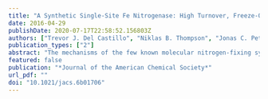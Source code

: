 ```yaml
---
title: "A Synthetic Single-Site Fe Nitrogenase: High Turnover, Freeze-Quench 57Fe Mössbauer Data, and a Hydride Resting State"
date: 2016-04-29
publishDate: 2020-07-17T22:58:52.156803Z
authors: ["Trevor J. Del Castillo", "Niklas B. Thompson", "Jonas C. Peters"]
publication_types: ["2"]
abstract: "The mechanisms of the few known molecular nitrogen-fixing systems, including nitrogenase enzymes, are of much interest but are not fully understood. We recently reported that Fe--N<sub>2</sub> complexes of tetradentate P<sub>3</sub><sup>E</sup> ligands (E = B, C) generate catalytic yields of NH<sub>3</sub> under an atmosphere of N<sub>2</sub> with acid and reductant at low temperatures. Here we show that these Fe catalysts are unexpectedly robust and retain activity after multiple reloadings. Nearly an order of magnitude improvement in yield of NH<sub>3</sub> for each Fe catalyst has been realized (up to 64 equiv of NH<sub>3</sub> produced per Fe for P<sub>3</sub><sup>B</sup> and up to 47 equiv for P<sub>3</sub><sup>C</sup>) by increasing acid/reductant loading with highly purified acid. Cyclic voltammetry shows the apparent onset of catalysis at the P<sub>3</sub><sup>B</sup>Fe–N<sub>2</sub>/P<sub>3</sub><sup>B</sup>Fe–N<sub>2</sub>Fe--N<sub>2</sub><sup>–</sup> couple and controlled-potential electrolysis of P<sub>3</sub><sup>B</sup>Fe–N<sub>2</sub>Fe<sup>+</sup> at −45 °C demonstrates that electrolytic N<sub>2</sub> reduction to NH<sub>3</sub> is feasible. Kinetic studies reveal first-order rate dependence on Fe catalyst concentration (P<sub>3</sub><sup>B</sup>), consistent with a single-site catalyst model. An isostructural system (P<sub>3</sub><sup>Si</sup>) is shown to be appreciably more selective for hydrogen evolution. In situ freeze-quench Mössbauer spectroscopy during turnover reveals an iron–borohydrido–hydride complex as a likely resting state of the P<sub>3</sub><sup>B</sup>Fe catalyst system. We postulate that hydrogen-evolving reaction activity may prevent iron hydride formation from poisoning the P<sub>3</sub><sup>B</sup>Fe system. This idea may be important to consider in the design of synthetic nitrogenases and may also have broader significance given that intermediate metal hydrides and hydrogen evolution may play a key role in biological nitrogen fixation."
featured: false
publication: "*Journal of the American Chemical Society*"
url_pdf: ""
doi: "10.1021/jacs.6b01706"
---
```


